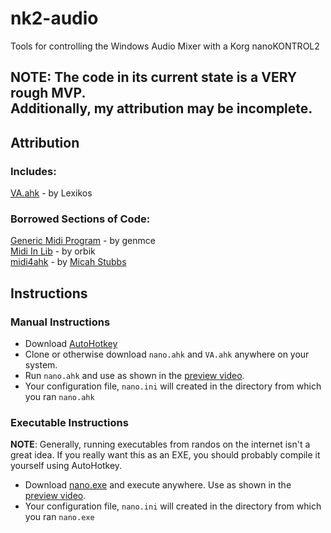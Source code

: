 # nk2-audio
Tools for controlling the Windows Audio Mixer with a Korg nanoKONTROL2

## NOTE: The code in its current state is a VERY rough MVP.<br>Additionally, my attribution may be incomplete.

## Attribution
### Includes:
  [VA.ahk](https://autohotkey.com/board/topic/21984-vista-audio-control-functions/) - by Lexikos

### Borrowed Sections of Code:
  [Generic Midi Program](https://autohotkey.com/board/topic/54920-midi-inputoutput-combined-with-system-exclusive/) - by genmce<br>
  [Midi In Lib](https://autohotkey.com/board/topic/28056-midi-input-library/page-1) - by orbik<br>
  [midi4ahk](https://github.com/micahstubbs/midi4ahk) - by [Micah Stubbs](https://github.com/micahstubbs)

## Instructions

### Manual Instructions
* Download [AutoHotkey](https://autohotkey.com/download/)
* Clone or otherwise download `nano.ahk` and `VA.ahk` anywhere on your system.
* Run `nano.ahk` and use as shown in the [preview video](https://www.youtube.com/watch?v=mxscBWjlrlc).
* Your configuration file, `nano.ini` will created in the directory from which you ran `nano.ahk`

### Executable Instructions
**NOTE**: Generally, running executables from randos on the internet isn't a great idea. If you really want this as an EXE, you should probably compile it yourself using AutoHotkey.
* Download [nano.exe](http://ho0ber.com/nano.exe) and execute anywhere. Use as shown in the [preview video](https://www.youtube.com/watch?v=mxscBWjlrlc).
* Your configuration file, `nano.ini` will created in the directory from which you ran `nano.exe`
